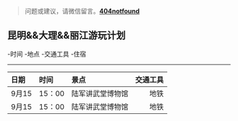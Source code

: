 >问题或建议，请微信留言。**[404notfound](#jump_8)**
##  昆明&&大理&&丽江游玩计划
-时间
-地点
-交通工具
-住宿

---

| 日期   |时间 |景点 |  交通工具|
| :----- | :--| :-- | -------: |
| 9月15 |15：00| 陆军讲武堂博物馆 | 地铁 |
| 9月15 |15：00| 陆军讲武堂博物馆 | 地铁 |



